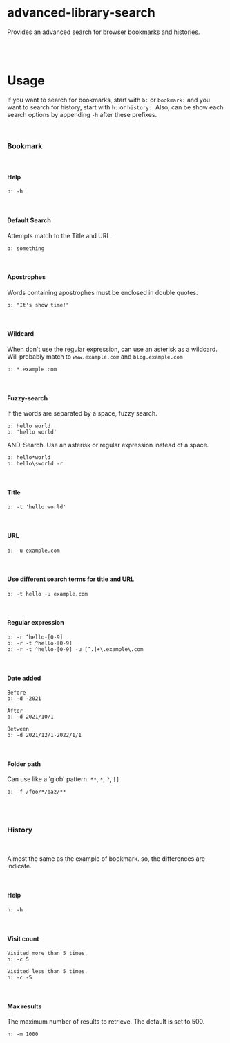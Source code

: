 # advanced-library-search

Provides an advanced search for browser bookmarks and histories.   

<br/>
<br/>

# Usage

If you want to search for bookmarks, start with `b:` or `bookmark:` and you want to search for history, start with `h:` or `history:`. Also, can be show each search options by appending `-h` after these prefixes.

<br/>

### Bookmark

<br/>

#### Help
```
b: -h
```

<br/>

#### Default Search
Attempts match to the Title and URL.
```
b: something
```

<br/>

#### Apostrophes
Words containing apostrophes must be enclosed in double quotes.
```
b: "It's show time!"
```

<br/>

#### Wildcard
When don't use the regular expression, can use an asterisk as a wildcard. Will probably match to `www.example.com` and `blog.example.com`
```
b: *.example.com
```

<br/>

#### Fuzzy-search
If the words are separated by a space, fuzzy search.
```
b: hello world
b: 'hello world'
```

AND-Search. Use an asterisk or regular expression instead of a space.
```
b: hello*world
b: hello\sworld -r
```

<br/>

#### Title
```
b: -t 'hello world'
```

<br/>

#### URL
```
b: -u example.com
```

<br/>

#### Use different search terms for title and URL
```
b: -t hello -u example.com
```

<br/>

#### Regular expression
```
b: -r ^hello-[0-9]
b: -r -t ^hello-[0-9]
b: -r -t ^hello-[0-9] -u [^.]+\.example\.com
```

<br/>

#### Date added
```
Before
b: -d -2021

After
b: -d 2021/10/1

Between
b: -d 2021/12/1-2022/1/1
```

<br/>

#### Folder path
Can use like a 'glob' pattern. `**`, `*`, `?`, `[]`
```
b: -f /foo/*/baz/**
```

<br/>
<br/>

### History

<br/>

Almost the same as the example of bookmark. so, the differences are indicate.

<br/>

#### Help
```
h: -h
```

<br/>

#### Visit count
```
Visited more than 5 times.
h: -c 5

Visited less than 5 times.
h: -c -5
```

<br/>

#### Max results
The maximum number of results to retrieve. The default is set to 500.
```
h: -m 1000
```

